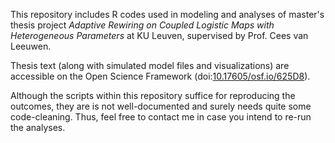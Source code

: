 This repository includes R codes used in modeling and analyses of master's thesis project *Adaptive Rewiring on Coupled Logistic Maps with Heterogeneous Parameters* at KU Leuven, supervised by Prof. Cees van Leeuwen.

Thesis text (along with simulated model files and visualizations) are accessible on the Open Science Framework (doi:[10.17605/osf.io/625D8](https://doi.org/10.17605/OSF.IO/625D8)).

Although the scripts within this repository suffice for reproducing the outcomes, they are is not well-documented and surely needs quite some code-cleaning. Thus, feel free to contact me in case you intend to re-run the analyses.